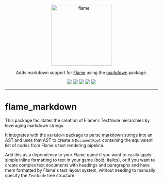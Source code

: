 <!-- markdownlint-disable MD013 -->
<p align="center">
  <a href="https://flame-engine.org">
    <img alt="flame" width="200px" src="https://user-images.githubusercontent.com/6718144/101553774-3bc7b000-39ad-11eb-8a6a-de2daa31bd64.png">
  </a>
</p>

<p align="center">
Adds markdown support for <a href="https://github.com/flame-engine/flame">Flame</a> using the <a href="https://github.com/dart-lang/markdown">markdown</a> package.
</p>

<p align="center">
  <a title="Pub" href="https://pub.dev/packages/flame_markdown" ><img src="https://img.shields.io/pub/v/flame_markdown.svg?style=popout" /></a>
  <a title="Test" href="https://github.com/flame-engine/flame/actions?query=workflow%3Acicd+branch%3Amain"><img src="https://github.com/flame-engine/flame/workflows/cicd/badge.svg?branch=main&event=push"/></a>
  <a title="Discord" href="https://discord.gg/pxrBmy4"><img src="https://img.shields.io/discord/509714518008528896.svg"/></a>
  <a title="Melos" href="https://github.com/invertase/melos"><img src="https://img.shields.io/badge/maintained%20with-melos-f700ff.svg"/></a>
  <a title="AI Assist" href="https://app.commanddash.io/agent/flame_engine"><img src="https://img.shields.io/badge/AI-Code%20Assist-EB9FDA.svg"></a>
</p>

---
<!-- markdownlint-enable MD013 -->

<!-- markdownlint-disable-next-line MD002 -->
# flame_markdown

This package facilitates the creation of Flame's TextNode hierarchies by leveraging markdown
strings.

It integrates with the `markdown` package to parse markdown strings into an AST and uses that AST to
create a `DocumentRoot` containing the equivalent list of nodes from Flame's text rendering
pipeline.

Add this as a dependency to your Flame game if you want to easily apply simple inline formatting to
text in your game (bold, italics), or if you want to create complex text documents with headings and
paragraphs and have them formatted by Flame's text layout system, without needing to manually
specify the `TextNode` tree structure.
